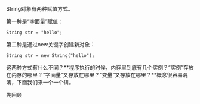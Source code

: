 String对象有两种赋值方式。

第一种是“字面量”赋值：

```
String str = "hello";
```

第二种是通过new关键字创建新对象：

```
String str = new String("hello");
```

这两种方式有什么不同？**程序执行的时候，内存里到底有几个实例？“实例”存放在内存的哪里？“字面量”又存放在哪里？“变量”又存放在哪里？**概念很容易混淆，下面我们来一个一个讲。

先回顾

